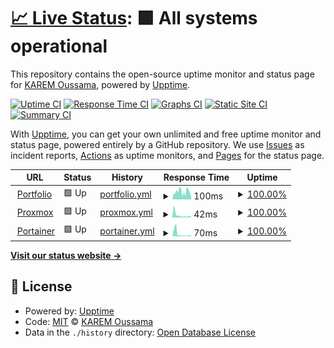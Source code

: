 # [📈 Live Status](https://speedrapide10.github.io/upptime): <!--live status--> **🟩 All systems operational**

This repository contains the open-source uptime monitor and status page for [KAREM Oussama](https://speedrapide10.github.io/), powered by [Upptime](https://github.com/upptime/upptime).

[![Uptime CI](https://github.com/speedrapide10/upptime/workflows/Uptime%20CI/badge.svg)](https://github.com/speedrapide10/upptime/actions?query=workflow%3A%22Uptime+CI%22)
[![Response Time CI](https://github.com/speedrapide10/upptime/workflows/Response%20Time%20CI/badge.svg)](https://github.com/speedrapide10/upptime/actions?query=workflow%3A%22Response+Time+CI%22)
[![Graphs CI](https://github.com/speedrapide10/upptime/workflows/Graphs%20CI/badge.svg)](https://github.com/speedrapide10/upptime/actions?query=workflow%3A%22Graphs+CI%22)
[![Static Site CI](https://github.com/speedrapide10/upptime/workflows/Static%20Site%20CI/badge.svg)](https://github.com/speedrapide10/upptime/actions?query=workflow%3A%22Static+Site+CI%22)
[![Summary CI](https://github.com/speedrapide10/upptime/workflows/Summary%20CI/badge.svg)](https://github.com/speedrapide10/upptime/actions?query=workflow%3A%22Summary+CI%22)

With [Upptime](https://upptime.js.org), you can get your own unlimited and free uptime monitor and status page, powered entirely by a GitHub repository. We use [Issues](https://github.com/speedrapide10/upptime/issues) as incident reports, [Actions](https://github.com/speedrapide10/upptime/actions) as uptime monitors, and [Pages](https://speedrapide10.github.io/upptime) for the status page.

<!--start: status pages-->
<!-- This summary is generated by Upptime (https://github.com/upptime/upptime) -->
<!-- Do not edit this manually, your changes will be overwritten -->
<!-- prettier-ignore -->
| URL | Status | History | Response Time | Uptime |
| --- | ------ | ------- | ------------- | ------ |
| <img alt="" src="https://icons.duckduckgo.com/ip3/speedrapide10.github.io.ico" height="13"> [Portfolio](https://speedrapide10.github.io/) | 🟩 Up | [portfolio.yml](https://github.com/speedrapide10/upptime/commits/HEAD/history/portfolio.yml) | <details><summary><img alt="Response time graph" src="./graphs/portfolio/response-time-week.png" height="20"> 100ms</summary><br><a href="https://speedrapide10.github.io/upptime/history/portfolio"><img alt="Response time 100" src="https://img.shields.io/endpoint?url=https%3A%2F%2Fraw.githubusercontent.com%2Fspeedrapide10%2Fupptime%2FHEAD%2Fapi%2Fportfolio%2Fresponse-time.json"></a><br><a href="https://speedrapide10.github.io/upptime/history/portfolio"><img alt="24-hour response time 100" src="https://img.shields.io/endpoint?url=https%3A%2F%2Fraw.githubusercontent.com%2Fspeedrapide10%2Fupptime%2FHEAD%2Fapi%2Fportfolio%2Fresponse-time-day.json"></a><br><a href="https://speedrapide10.github.io/upptime/history/portfolio"><img alt="7-day response time 100" src="https://img.shields.io/endpoint?url=https%3A%2F%2Fraw.githubusercontent.com%2Fspeedrapide10%2Fupptime%2FHEAD%2Fapi%2Fportfolio%2Fresponse-time-week.json"></a><br><a href="https://speedrapide10.github.io/upptime/history/portfolio"><img alt="30-day response time 100" src="https://img.shields.io/endpoint?url=https%3A%2F%2Fraw.githubusercontent.com%2Fspeedrapide10%2Fupptime%2FHEAD%2Fapi%2Fportfolio%2Fresponse-time-month.json"></a><br><a href="https://speedrapide10.github.io/upptime/history/portfolio"><img alt="1-year response time 100" src="https://img.shields.io/endpoint?url=https%3A%2F%2Fraw.githubusercontent.com%2Fspeedrapide10%2Fupptime%2FHEAD%2Fapi%2Fportfolio%2Fresponse-time-year.json"></a></details> | <details><summary><a href="https://speedrapide10.github.io/upptime/history/portfolio">100.00%</a></summary><a href="https://speedrapide10.github.io/upptime/history/portfolio"><img alt="All-time uptime 100.00%" src="https://img.shields.io/endpoint?url=https%3A%2F%2Fraw.githubusercontent.com%2Fspeedrapide10%2Fupptime%2FHEAD%2Fapi%2Fportfolio%2Fuptime.json"></a><br><a href="https://speedrapide10.github.io/upptime/history/portfolio"><img alt="24-hour uptime 100.00%" src="https://img.shields.io/endpoint?url=https%3A%2F%2Fraw.githubusercontent.com%2Fspeedrapide10%2Fupptime%2FHEAD%2Fapi%2Fportfolio%2Fuptime-day.json"></a><br><a href="https://speedrapide10.github.io/upptime/history/portfolio"><img alt="7-day uptime 100.00%" src="https://img.shields.io/endpoint?url=https%3A%2F%2Fraw.githubusercontent.com%2Fspeedrapide10%2Fupptime%2FHEAD%2Fapi%2Fportfolio%2Fuptime-week.json"></a><br><a href="https://speedrapide10.github.io/upptime/history/portfolio"><img alt="30-day uptime 100.00%" src="https://img.shields.io/endpoint?url=https%3A%2F%2Fraw.githubusercontent.com%2Fspeedrapide10%2Fupptime%2FHEAD%2Fapi%2Fportfolio%2Fuptime-month.json"></a><br><a href="https://speedrapide10.github.io/upptime/history/portfolio"><img alt="1-year uptime 100.00%" src="https://img.shields.io/endpoint?url=https%3A%2F%2Fraw.githubusercontent.com%2Fspeedrapide10%2Fupptime%2FHEAD%2Fapi%2Fportfolio%2Fuptime-year.json"></a></details>
| <img alt="" src="https://user-images.githubusercontent.com/85310475/210180913-e4f38969-09fc-40a1-89e1-b1057b83fe83.png" height="13"> [Proxmox](pve.speednight.tk) | 🟩 Up | [proxmox.yml](https://github.com/speedrapide10/upptime/commits/HEAD/history/proxmox.yml) | <details><summary><img alt="Response time graph" src="./graphs/proxmox/response-time-week.png" height="20"> 42ms</summary><br><a href="https://speedrapide10.github.io/upptime/history/proxmox"><img alt="Response time 42" src="https://img.shields.io/endpoint?url=https%3A%2F%2Fraw.githubusercontent.com%2Fspeedrapide10%2Fupptime%2FHEAD%2Fapi%2Fproxmox%2Fresponse-time.json"></a><br><a href="https://speedrapide10.github.io/upptime/history/proxmox"><img alt="24-hour response time 42" src="https://img.shields.io/endpoint?url=https%3A%2F%2Fraw.githubusercontent.com%2Fspeedrapide10%2Fupptime%2FHEAD%2Fapi%2Fproxmox%2Fresponse-time-day.json"></a><br><a href="https://speedrapide10.github.io/upptime/history/proxmox"><img alt="7-day response time 42" src="https://img.shields.io/endpoint?url=https%3A%2F%2Fraw.githubusercontent.com%2Fspeedrapide10%2Fupptime%2FHEAD%2Fapi%2Fproxmox%2Fresponse-time-week.json"></a><br><a href="https://speedrapide10.github.io/upptime/history/proxmox"><img alt="30-day response time 42" src="https://img.shields.io/endpoint?url=https%3A%2F%2Fraw.githubusercontent.com%2Fspeedrapide10%2Fupptime%2FHEAD%2Fapi%2Fproxmox%2Fresponse-time-month.json"></a><br><a href="https://speedrapide10.github.io/upptime/history/proxmox"><img alt="1-year response time 42" src="https://img.shields.io/endpoint?url=https%3A%2F%2Fraw.githubusercontent.com%2Fspeedrapide10%2Fupptime%2FHEAD%2Fapi%2Fproxmox%2Fresponse-time-year.json"></a></details> | <details><summary><a href="https://speedrapide10.github.io/upptime/history/proxmox">100.00%</a></summary><a href="https://speedrapide10.github.io/upptime/history/proxmox"><img alt="All-time uptime 100.00%" src="https://img.shields.io/endpoint?url=https%3A%2F%2Fraw.githubusercontent.com%2Fspeedrapide10%2Fupptime%2FHEAD%2Fapi%2Fproxmox%2Fuptime.json"></a><br><a href="https://speedrapide10.github.io/upptime/history/proxmox"><img alt="24-hour uptime 100.00%" src="https://img.shields.io/endpoint?url=https%3A%2F%2Fraw.githubusercontent.com%2Fspeedrapide10%2Fupptime%2FHEAD%2Fapi%2Fproxmox%2Fuptime-day.json"></a><br><a href="https://speedrapide10.github.io/upptime/history/proxmox"><img alt="7-day uptime 100.00%" src="https://img.shields.io/endpoint?url=https%3A%2F%2Fraw.githubusercontent.com%2Fspeedrapide10%2Fupptime%2FHEAD%2Fapi%2Fproxmox%2Fuptime-week.json"></a><br><a href="https://speedrapide10.github.io/upptime/history/proxmox"><img alt="30-day uptime 100.00%" src="https://img.shields.io/endpoint?url=https%3A%2F%2Fraw.githubusercontent.com%2Fspeedrapide10%2Fupptime%2FHEAD%2Fapi%2Fproxmox%2Fuptime-month.json"></a><br><a href="https://speedrapide10.github.io/upptime/history/proxmox"><img alt="1-year uptime 100.00%" src="https://img.shields.io/endpoint?url=https%3A%2F%2Fraw.githubusercontent.com%2Fspeedrapide10%2Fupptime%2FHEAD%2Fapi%2Fproxmox%2Fuptime-year.json"></a></details>
| <img alt="" src="https://user-images.githubusercontent.com/85310475/210180914-9b56836e-d27c-4779-a83e-64308b5ab4c8.png" height="13"> [Portainer](portainer.speednight.tk) | 🟩 Up | [portainer.yml](https://github.com/speedrapide10/upptime/commits/HEAD/history/portainer.yml) | <details><summary><img alt="Response time graph" src="./graphs/portainer/response-time-week.png" height="20"> 70ms</summary><br><a href="https://speedrapide10.github.io/upptime/history/portainer"><img alt="Response time 70" src="https://img.shields.io/endpoint?url=https%3A%2F%2Fraw.githubusercontent.com%2Fspeedrapide10%2Fupptime%2FHEAD%2Fapi%2Fportainer%2Fresponse-time.json"></a><br><a href="https://speedrapide10.github.io/upptime/history/portainer"><img alt="24-hour response time 70" src="https://img.shields.io/endpoint?url=https%3A%2F%2Fraw.githubusercontent.com%2Fspeedrapide10%2Fupptime%2FHEAD%2Fapi%2Fportainer%2Fresponse-time-day.json"></a><br><a href="https://speedrapide10.github.io/upptime/history/portainer"><img alt="7-day response time 70" src="https://img.shields.io/endpoint?url=https%3A%2F%2Fraw.githubusercontent.com%2Fspeedrapide10%2Fupptime%2FHEAD%2Fapi%2Fportainer%2Fresponse-time-week.json"></a><br><a href="https://speedrapide10.github.io/upptime/history/portainer"><img alt="30-day response time 70" src="https://img.shields.io/endpoint?url=https%3A%2F%2Fraw.githubusercontent.com%2Fspeedrapide10%2Fupptime%2FHEAD%2Fapi%2Fportainer%2Fresponse-time-month.json"></a><br><a href="https://speedrapide10.github.io/upptime/history/portainer"><img alt="1-year response time 70" src="https://img.shields.io/endpoint?url=https%3A%2F%2Fraw.githubusercontent.com%2Fspeedrapide10%2Fupptime%2FHEAD%2Fapi%2Fportainer%2Fresponse-time-year.json"></a></details> | <details><summary><a href="https://speedrapide10.github.io/upptime/history/portainer">100.00%</a></summary><a href="https://speedrapide10.github.io/upptime/history/portainer"><img alt="All-time uptime 100.00%" src="https://img.shields.io/endpoint?url=https%3A%2F%2Fraw.githubusercontent.com%2Fspeedrapide10%2Fupptime%2FHEAD%2Fapi%2Fportainer%2Fuptime.json"></a><br><a href="https://speedrapide10.github.io/upptime/history/portainer"><img alt="24-hour uptime 100.00%" src="https://img.shields.io/endpoint?url=https%3A%2F%2Fraw.githubusercontent.com%2Fspeedrapide10%2Fupptime%2FHEAD%2Fapi%2Fportainer%2Fuptime-day.json"></a><br><a href="https://speedrapide10.github.io/upptime/history/portainer"><img alt="7-day uptime 100.00%" src="https://img.shields.io/endpoint?url=https%3A%2F%2Fraw.githubusercontent.com%2Fspeedrapide10%2Fupptime%2FHEAD%2Fapi%2Fportainer%2Fuptime-week.json"></a><br><a href="https://speedrapide10.github.io/upptime/history/portainer"><img alt="30-day uptime 100.00%" src="https://img.shields.io/endpoint?url=https%3A%2F%2Fraw.githubusercontent.com%2Fspeedrapide10%2Fupptime%2FHEAD%2Fapi%2Fportainer%2Fuptime-month.json"></a><br><a href="https://speedrapide10.github.io/upptime/history/portainer"><img alt="1-year uptime 100.00%" src="https://img.shields.io/endpoint?url=https%3A%2F%2Fraw.githubusercontent.com%2Fspeedrapide10%2Fupptime%2FHEAD%2Fapi%2Fportainer%2Fuptime-year.json"></a></details>

<!--end: status pages-->

[**Visit our status website →**](https://speedrapide10.github.io/upptime)

## 📄 License

- Powered by: [Upptime](https://github.com/upptime/upptime)
- Code: [MIT](./LICENSE) © [KAREM Oussama](https://speedrapide10.github.io/)
- Data in the `./history` directory: [Open Database License](https://opendatacommons.org/licenses/odbl/1-0/)
